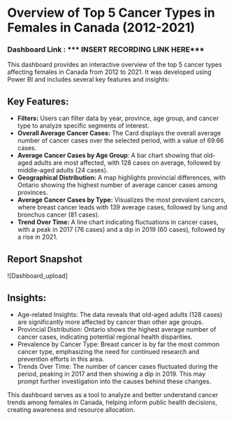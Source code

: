 # Overview of Top 5 Cancer Types in Females in Canada (2012-2021)

### Dashboard Link : *** INSERT RECORDING LINK HERE***

This dashboard provides an interactive overview of the top 5 cancer types affecting females in Canada from 2012 to 2021. It was developed using Power BI and includes several key features and insights:

## Key Features:

- **Filters:** Users can filter data by year, province, age group, and cancer type to analyze specific segments of interest.
- **Overall Average Cancer Cases:** The Card displays the overall average number of cancer cases over the selected period, with a value of 69.66 cases.
- **Average Cancer Cases by Age Group**: A bar chart showing that old-aged adults are most affected, with 128 cases on average, followed by middle-aged adults (24 cases).
- **Geographical Distribution:** A map highlights provincial differences, with Ontario showing the highest number of average cancer cases among provinces.
- **Average Cancer Cases by Type:** Visualizes the most prevalent cancers, where breast cancer leads with 139 average cases, followed by lung and bronchus cancer (81 cases).
- **Trend Over Time:** A line chart indicating fluctuations in cancer cases, with a peak in 2017 (76 cases) and a dip in 2019 (60 cases), followed by a rise in 2021.

## Report Snapshot

![Dashboard_upload]

## Insights:

- Age-related Insights: The data reveals that old-aged adults (128 cases) are significantly more affected by cancer than other age groups.
- Provincial Distribution: Ontario shows the highest average number of cancer cases, indicating potential regional health disparities.
- Prevalence by Cancer Type: Breast cancer is by far the most common cancer type, emphasizing the need for continued research and prevention efforts in this area.
- Trends Over Time: The number of cancer cases fluctuated during the period, peaking in 2017 and then showing a dip in 2019. This may prompt further investigation into the causes behind these changes.

This dashboard serves as a tool to analyze and better understand cancer trends among females in Canada, helping inform public health decisions, creating awareness and resource allocation.
